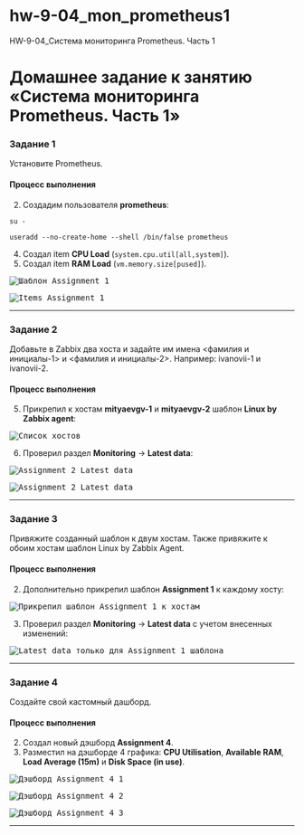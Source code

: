 # hw-9-04_mon_prometheus1
HW-9-04_Система мониторинга Prometheus. Часть 1

# Домашнее задание к занятию «Система мониторинга Prometheus. Часть 1»

### Задание 1

Установите Prometheus.

#### Процесс выполнения

2. Создадим пользователя **prometheus**:

```
su -
```
```
useradd --no-create-home --shell /bin/false prometheus
```



4. Создал item **CPU Load** (`system.cpu.util[all,system]`).
5. Создал item **RAM Load** (`vm.memory.size[pused]`).

<kbd>![Шаблон Assignment 1](img/template_assigment1.png)</kbd>

<kbd>![Items Assignment 1](img/items_assignment1.png)</kbd>

---

### Задание 2

Добавьте в Zabbix два хоста и задайте им имена <фамилия и инициалы-1> и <фамилия и инициалы-2>. Например: ivanovii-1 и ivanovii-2.

#### Процесс выполнения

5. Прикрепил к хостам **mityaevgv-1** и **mityaevgv-2** шаблон **Linux by Zabbix agent**:

<kbd>![Список хостов](img/hosts.png)</kbd>

6. Проверил раздел **Monitoring** -> **Latest data**:

<kbd>![Assignment 2 Latest data](img/latest_data_1.png)</kbd>

<kbd>![Assignment 2 Latest data](img/latest_data_2.png)</kbd>

---

### Задание 3

Привяжите созданный шаблон к двум хостам. Также привяжите к обоим хостам шаблон Linux by Zabbix Agent.

#### Процесс выполнения
2. Дополнительно прикрепил шаблон **Assignment 1** к каждому хосту:

<kbd>![Прикрепил шаблон Assignment 1 к хостам](img/template_assigment1_added.png)</kbd>

3. Проверил раздел **Monitoring** -> **Latest data** с учетом внесенных изменений:

<kbd>![Latest data только для Assignment 1 шаблона](img/latest_data_assignment1_only.png)</kbd>

---

### Задание 4

Создайте свой кастомный дашборд.

#### Процесс выполнения
2. Создал новый дэшборд **Assignment 4**.
3. Разместил на дэшборде 4 графика: **CPU Utilisation**, **Available RAM**, **Load Average (15m)** и **Disk Space (in use)**.

<kbd>![Дэшборд Assignment 4_1](img/dashboard_assignment4_1.png)</kbd>

<kbd>![Дэшборд Assignment 4_2](img/dashboard_assignment4_2.png)</kbd>

<kbd>![Дэшборд Assignment 4_3](img/dashboard_assignment4_3.png)</kbd>

---



